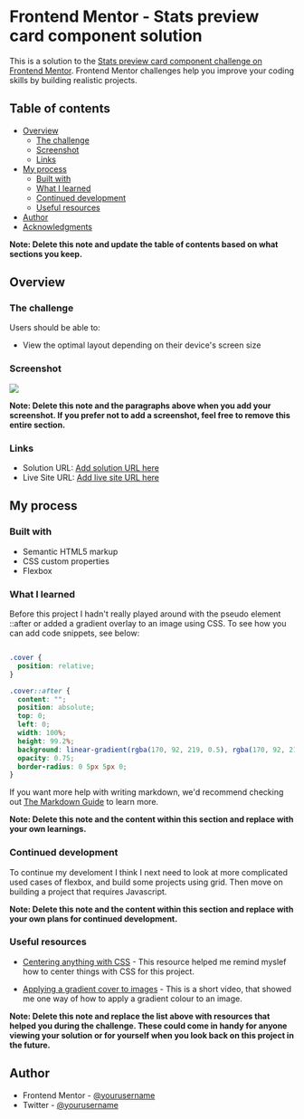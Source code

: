 # Frontend Mentor - Stats preview card component solution

This is a solution to the [Stats preview card component challenge on Frontend Mentor](https://www.frontendmentor.io/challenges/stats-preview-card-component-8JqbgoU62). Frontend Mentor challenges help you improve your coding skills by building realistic projects.

## Table of contents

- [Overview](#overview)
  - [The challenge](#the-challenge)
  - [Screenshot](#screenshot)
  - [Links](#links)
- [My process](#my-process)
  - [Built with](#built-with)
  - [What I learned](#what-i-learned)
  - [Continued development](#continued-development)
  - [Useful resources](#useful-resources)
- [Author](#author)
- [Acknowledgments](#acknowledgments)

**Note: Delete this note and update the table of contents based on what sections you keep.**

## Overview

### The challenge

Users should be able to:

- View the optimal layout depending on their device's screen size

### Screenshot

![](./snaphots/desktop_screenshot.png)

**Note: Delete this note and the paragraphs above when you add your screenshot. If you prefer not to add a screenshot, feel free to remove this entire section.**

### Links

- Solution URL: [Add solution URL here](https://your-solution-url.com)
- Live Site URL: [Add live site URL here](https://your-live-site-url.com)

## My process

### Built with

- Semantic HTML5 markup
- CSS custom properties
- Flexbox

### What I learned

Before this project I hadn't really played around with the pseudo element ::after or added a gradient overlay to an image using CSS.
To see how you can add code snippets, see below:

```html

```

```css
.cover {
  position: relative;
}

.cover::after {
  content: "";
  position: absolute;
  top: 0;
  left: 0;
  width: 100%;
  height: 99.2%;
  background: linear-gradient(rgba(170, 92, 219, 0.5), rgba(170, 92, 219, 0.5));
  opacity: 0.75;
  border-radius: 0 5px 5px 0;
}
```

If you want more help with writing markdown, we'd recommend checking out [The Markdown Guide](https://www.markdownguide.org/) to learn more.

**Note: Delete this note and the content within this section and replace with your own learnings.**

### Continued development

To continue my develoment I think I next need to look at more complicated used cases of flexbox, and build some projects using grid. Then move on building a project that requires Javascript.

**Note: Delete this note and the content within this section and replace with your own plans for continued development.**

### Useful resources

- [Centering anything with CSS](https://www.freecodecamp.org/news/how-to-center-objects-using-css/) - This resource helped me remind myslef how to center things with CSS for this project.

- [Applying a gradient cover to images](https://www.youtube.com/watch?v=mT10ZJdlh9Y) - This is a short video, that showed me one way of how to apply a gradient colour to an image.

**Note: Delete this note and replace the list above with resources that helped you during the challenge. These could come in handy for anyone viewing your solution or for yourself when you look back on this project in the future.**

## Author

- Frontend Mentor - [@yourusername](https://www.frontendmentor.io/profile/yourusername)
- Twitter - [@yourusername](https://www.twitter.com/yourusername)
